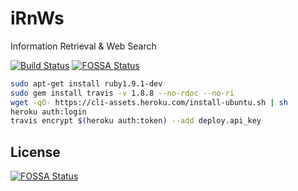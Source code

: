 # iRnWs
Information Retrieval &amp; Web Search

[![Build Status](https://travis-ci.org/ChipaKraken/iRnWs.svg?branch=master)](https://travis-ci.org/ChipaKraken/iRnWs)
[![FOSSA Status](https://app.fossa.io/api/projects/git%2Bgithub.com%2FChipaKraken%2FiRnWs.svg?type=shield)](https://app.fossa.io/projects/git%2Bgithub.com%2FChipaKraken%2FiRnWs?ref=badge_shield)

```bash
sudo apt-get install ruby1.9.1-dev
sudo gem install travis -v 1.8.8 --no-rdoc --no-ri
wget -qO- https://cli-assets.heroku.com/install-ubuntu.sh | sh
heroku auth:login
travis encrypt $(heroku auth:token) --add deploy.api_key
```

## License
[![FOSSA Status](https://app.fossa.io/api/projects/git%2Bgithub.com%2FChipaKraken%2FiRnWs.svg?type=large)](https://app.fossa.io/projects/git%2Bgithub.com%2FChipaKraken%2FiRnWs?ref=badge_large)